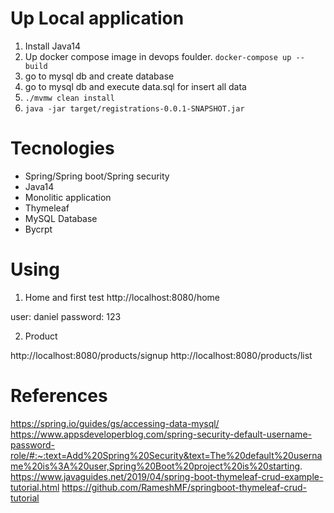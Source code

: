 # Up Local application 
1. Install Java14
2. Up docker compose image in devops foulder.
`docker-compose up --build`
3. go to mysql db and create database 
4. go to mysql db and execute data.sql for insert all data  
5. `./mvmw clean install`
6. `java -jar target/registrations-0.0.1-SNAPSHOT.jar`

# Tecnologies
<ul>
    <li>Spring/Spring boot/Spring security</li>
    <li>Java14</li>
    <li>Monolitic application</li>
    <li>Thymeleaf </li>
    <li>MySQL Database</li>
    <li>Bycrpt </li>
</ul>

# Using

1. Home and first test
http://localhost:8080/home

user: daniel
password: 123 

2. Product 

http://localhost:8080/products/signup
http://localhost:8080/products/list

# References

https://spring.io/guides/gs/accessing-data-mysql/
https://www.appsdeveloperblog.com/spring-security-default-username-password-role/#:~:text=Add%20Spring%20Security&text=The%20default%20username%20is%3A%20user,Spring%20Boot%20project%20is%20starting.
https://www.javaguides.net/2019/04/spring-boot-thymeleaf-crud-example-tutorial.html
https://github.com/RameshMF/springboot-thymeleaf-crud-tutorial